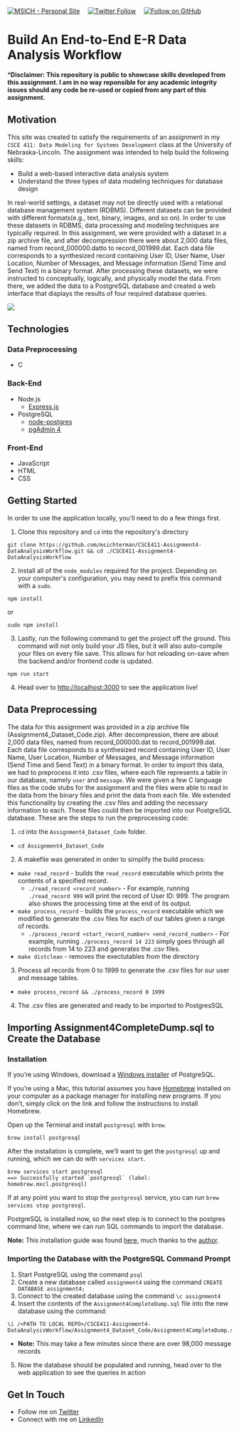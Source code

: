 [![MSICH - Personal Site](https://img.shields.io/badge/MSICH-Personal%20Site-0892d0)](https://msich.dev/)&emsp;
[![Twitter Follow](https://img.shields.io/twitter/follow/mattsichterman?style=social)](https://twitter.com/mattsichterman)&emsp;
[![Follow on GitHub](https://img.shields.io/github/followers/msichterman?label=Follow%20on%20Github&style=social)](https://github.com/msichterman)&emsp;
# Build An End-to-End E-R Data Analysis Workflow
***Disclaimer: This repository is public to showcase skills developed from this assignment. I am in no way reponsible for any academic integrity issues should any code be re-used or copied from any part of this assignment.**

## Motivation
This site was created to satisfy the requirements of an assignment in my `CSCE 411: Data Modeling for Systems Development` class at the University of Nebraska-Lincoln. The assignment was intended to help build the following skills:

* Build a web-based interactive data analysis system
* Understand the three types of data modeling techniques for database design

In real-world settings, a dataset may not be directly used with a relational database management system (RDBMS). Different datasets can be provided with different formats(e.g., text, binary, images, and so on). In order to use these datasets in RDBMS, data processing and modeling techniques are typically required. In this assignment, we were provided with a dataset in a zip archive file, and after decompression there were about 2,000 data files, named from record_000000.datto to record_001999.dat. Each data file corresponds to a synthesized record containing User ID, User Name, User Location, Number of Messages, and Message information (Send Time and Send Text) in a binary format. After processing these datasets, we were instructed to conceptually, logically, and physically model the data. From there, we added the data to a PostgreSQL database and created a web interface that displays the results of four required database queries.

![](End-to-EndAppDemo.gif)

## Technologies
### Data Preprocessing
* C
### Back-End
* Node.js
    * [Express.js](https://expressjs.com/)
* PostgreSQL
    * [node-postgres](https://node-postgres.com/)
    * [pgAdmin 4](https://www.pgadmin.org/download/)
### Front-End
* JavaScript
* HTML
* CSS

## Getting Started
In order to use the application locally, you'll need to do a few things first.

1. Clone this repository and `cd` into the repository's directory
```
git clone https://github.com/msichterman/CSCE411-Assignment4-DataAnalysisWorkflow.git && cd ./CSCE411-Assignment4-DataAnalysisWorkflow
```

2. Install all of the `node_modules` required for the project. Depending on your computer's configuration, you may need to prefix this command with a `sudo`.
```
npm install
```
or
```
sudo npm install
```

3. Lastly, run the following command to get the project off the ground. This command will not only build your JS files, but it will also auto-compile your files on every file save. This allows for hot reloading on-save when the backend and/or frontend code is updated.

```
npm run start
```

4. Head over to [http://localhost:3000](http://localhost:3000) to see the application live!

## Data Preprocessing
The data for this assignment was provided in a zip archive file (Assignment4_Dataset_Code.zip). After decompression, there are about 2,000 data files, named from record_000000.dat to record_001999.dat. Each data file corresponds to a synthesized record containing User ID, User Name, User Location, Number of Messages, and Message information (Send Time and Send Text) in a binary format. In order to import this data, we had to preprocess it into .csv files, where each file represents a table in our database, namely ```user``` and ```message```. We were given a few C language files as the code stubs for the assignment and the files were able to read in the data from the binary files and print the data from each file. We extended this functionality by creating the .csv files and adding the necessary information to each. These files could then be imported into our PostgreSQL database. These are the steps to run the preprocessing code:
1. ```cd``` into the ```Assignment4_Dataset_Code``` folder.
* ```cd Assignment4_Dataset_Code```

2. A makefile was generated in order to simplify the build process:
* ```make read_record``` - builds the ```read_record``` executable which prints the contents of a specified record.
   * ```./read_record <record_number>``` - For example, running ```./read_record 999``` will print the record of User ID: 999. The program also shows the processing time at the end of its output.
* ```make process_record``` - builds the ```process_record``` executable which we modified to generate the .csv files for each of our tables given a range of records.
   * ```./process_record <start_record_number> <end_record_number>``` - For example, running ```./process_record 14 223``` simply goes through all records from 14 to 223 and generates the .csv files.
* ```make distclean``` - removes the exectutables from the directory

3. Process all records from 0 to 1999 to generate the .csv files for our user and message tables.
* ```make process_record && ./process_record 0 1999```

4. The .csv files are generated and ready to be imported to PostgresSQL

## Importing Assignment4CompleteDump.sql to Create the Database
### Installation
If you’re using Windows, download a [Windows installer](https://www.postgresql.org/download/windows/) of PostgreSQL.

If you’re using a Mac, this tutorial assumes you have [Homebrew](https://brew.sh/) installed on your computer as a package manager for installing new programs. If you don’t, simply click on the link and follow the instructions to install Homebrew.

Open up the Terminal and install ```postgresql``` with ```brew```.
```
brew install postgresql
```
After the installation is complete, we’ll want to get the ```postgresql``` up and running, which we can do with ```services start```.
```
brew services start postgresql
==> Successfully started `postgresql` (label: homebrew.mxcl.postgresql)
```
If at any point you want to stop the ```postgresql``` service, you can run ```brew services stop postgresql```.

PostgreSQL is installed now, so the next step is to connect to the postgres command line, where we can run SQL commands to import the database.

**Note:** This installation guide was found [here](https://blog.logrocket.com/setting-up-a-restful-api-with-node-js-and-postgresql-d96d6fc892d8/), much thanks to the [author](http://tania.dev).

### Importing the Database with the PostgreSQL Command Prompt
1. Start PostgreSQL using the command ```psql```
2. Create a new database called ```assignment4``` using the command ```CREATE DATABASE assignment4;```
3. Connect to the created database using the command ```\c assignment4```
4. Insert the contents of the ```Assignment4CompleteDump.sql``` file into the new database using the command:
```
\i /<PATH TO LOCAL REPO>/CSCE411-Assignment4-DataAnalysisWorkflow/Assignment4_Dataset_Code/Assignment4CompleteDump.sql
```
   * **Note:** This may take a few minutes since there are over 98,000 message records
5. Now the database should be populated and running, head over to the web application to see the queries in action

## Get In Touch
* Follow me on [Twitter](https://twitter.com/mattsichterman)
* Connect with me on [LinkedIn](https://www.linkedin.com/in/msichterman/)

